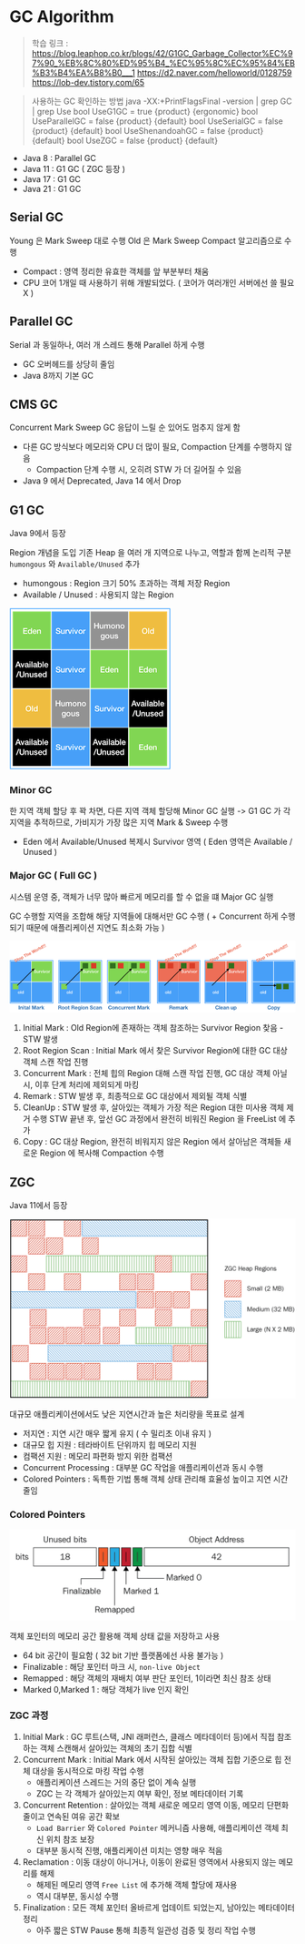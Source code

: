  # GC Algorithm
 
> 학습 링크 :
> https://blog.leaphop.co.kr/blogs/42/G1GC_Garbage_Collector%EC%97%90_%EB%8C%80%ED%95%B4_%EC%95%8C%EC%95%84%EB%B3%B4%EA%B8%B0___1
> https://d2.naver.com/helloworld/0128759
> https://lob-dev.tistory.com/65

> 사용하는 GC 확인하는 방법
> java -XX:+PrintFlagsFinal -version | grep GC | grep Use
> bool UseG1GC                                  = true                                      {product} {ergonomic}
> bool UseParallelGC                            = false                                     {product} {default}
> bool UseSerialGC                              = false                                     {product} {default}
> bool UseShenandoahGC                          = false                                     {product} {default}
> bool UseZGC                                   = false                                     {product} {default}


- Java 8 : Parallel GC
- Java 11 : G1 GC ( ZGC 등장 )
- Java 17 : G1 GC
- Java 21 : G1 GC

## Serial GC

Young 은 Mark Sweep 대로 수행
Old 은 Mark Sweep Compact 알고리즘으로 수행

- Compact : 영역 정리한 유효한 객체를 앞 부분부터 채움
- CPU 코어 1개일 때 사용하기 위해 개발되었다. ( 코어가 여러개인 서버에선 쓸 필요 X )

## Parallel GC

Serial 과 동일하나, 여러 개 스레드 통해 Parallel 하게 수행

- GC 오버헤드를 상당히 줄임
- Java 8까지 기본 GC

## CMS GC

Concurrent Mark Sweep GC
응답이 느릴 순 있어도 멈추지 않게 함

- 다른 GC 방식보다 메모리와 CPU 더 많이 필요, Compaction 단계를 수행하지 않음
  - Compaction 단계 수행 시, 오히려 STW 가 더 길어질 수 있음
- Java 9 에서 Deprecated, Java 14 에서 Drop

## G1 GC

Java 9에서 등장
 
Region 개념을 도입
기존 Heap 을 여러 개 지역으로 나누고, 역할과 함께 논리적 구분
`humongous` 와 `Available/Unused` 추가

- humongous : Region 크기 50% 초과하는 객체 저장 Region
- Available / Unused : 사용되지 않는 Region 

![img.png](../images/g1-gc.png)

### Minor GC

한 지역 객체 할당 후 꽉 차면, 다른 지역 객체 할당해 Minor GC 실행
-> G1 GC 가 각 지역을 추적하므로, 가비지가 가장 많은 지역 Mark & Sweep 수행

- Eden 에서 Available/Unused 복제시 Survivor 영역 ( Eden 영역은 Available / Unused )

### Major GC ( Full GC )

시스템 운영 중, 객체가 너무 많아 빠르게 메모리를 할 수 없을 떄 Major GC 실행

GC 수행할 지역을 조합해 해당 지역들에 대해서만 GC 수행
( + Concurrent 하게 수행되기 때문에 애플리케이션 지연도 최소화 가능 )

![img_1.png](../images/g1-gc-full-gc-process.png)

1. Initial Mark : Old Region에 존재하는 객체 참조하는 Survivor Region 찾음 - STW 발생
2. Root Region Scan : Initial Mark 에서 찾은 Survivor Region에 대한 GC 대상 객체 스캔 작업 진행
3. Concurrent Mark : 전체 힙의 Region 대해 스캔 작업 진행, GC 대상 객체 아닐 시, 이후 단계 처리에 제외되게 마킹
4. Remark : STW 발생 후, 최종적으로 GC 대상에서 제외될 객체 식별
5. CleanUp : STW 발생 후, 살아있는 객체가 가장 적은 Region 대한 미사용 객체 제거 수행
              STW 끝낸 후, 앞선 GC 과정에서 완전히 비워진 Region 을 FreeList 에 추가
6. Copy : GC 대상 Region, 완전히 비워지지 않은 Region 에서 살아남은 객체들 새로운 Region 에 복사해 Compaction 수행

## ZGC

Java 11에서 등장

![img.png](../images/zgc.png)

대규모 애플리케이션에서도 낮은 지연시간과 높은 처리량을 목표로 설계   

- 저지연 : 지연 시간 매우 짧게 유지 ( 수 밀리초 이내 유지 )
- 대규모 힙 지원 : 테라바이트 단위까지 힙 메모리 지원
- 컴팩션 지원 : 메모리 파편화 방지 위한 컴팩션
- Concurrent Processing : 대부분 GC 작업을 애플리케이션과 동시 수행
- Colored Pointers : 독특한 기법 통해 객체 상태 관리해 효율성 높이고 지연 시간 줄임

### Colored Pointers

![img_1.png](../images/zgc-colored-pointers.png)

객체 포인터의 메모리 공간 활용해 객체 상태 값을 저장하고 사용

- 64 bit 공간이 필요함 ( 32 bit 기반 플랫폼에선 사용 불가능 )
- Finalizable : 해당 포인터 마크 시, `non-live Object`
- Remapped : 해당 객체의 재배치 여부 판단 포인터, 1이라면 최신 참조 상태
- Marked 0,Marked 1 : 해당 객체가 live 인지 확인

### ZGC 과정

1. Initial Mark : GC 루트(스택, JNI 래퍼런스, 클래스 메타데이터 등)에서 직접 참조하는 객체 스캔해서 살아있는 객체의 초기 집합 식별
2. Concurrent Mark : Initial Mark 에서 시작된 살아있는 객체 집합 기준으로  힙 전체 대상을 동시적으로 마킹 작업 수행
   - 애플리케이션 스레드는 거의 중단 없이 계속 실행
   - ZGC 는 각 객체가 살아있는지 여부 확인, 정보 메타데이터 기록 
3. Concurrent Retention : 살아있는 객체 새로운 메모리 영역 이동, 메모리 단편화 줄이고 연속된 여유 공간 확보
   - `Load Barrier` 와 `Colored Pointer` 메커니즘 사용해, 애플리케이션 객체 최신 위치 참조 보장
   - 대부분 동시적 진행, 애플리케이션 미치는 영향 매우 적음
4. Reclamation : 이동 대상이 아니거나, 이동이 완료된 영역에서 사용되지 않는 메모리를 해제
   - 해제된 메모리 영역 `Free List` 에 추가해 객체 할당에 재사용
   - 역시 대부분, 동시성 수행
5. Finalization : 모든 객체 포인터 올바르게 업데이트 되었는지, 남아있는 메타데이터 정리
   - 아주 짧은 STW Pause 통해 최종적 일관성 검증 및 정리 작업 수행

